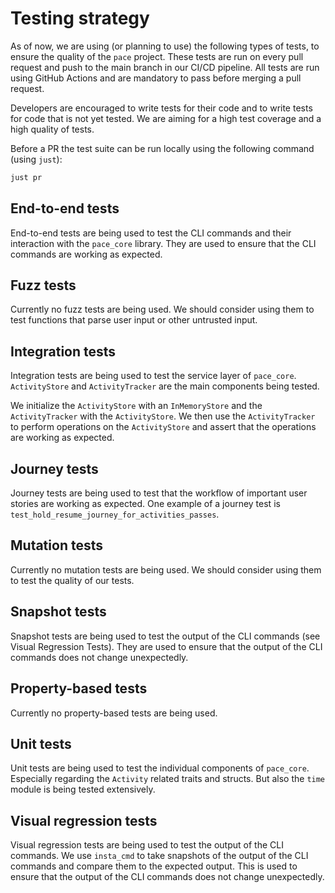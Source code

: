 # Testing strategy

As of now, we are using (or planning to use) the following types of tests, to
ensure the quality of the `pace` project. These tests are run on every pull
request and push to the main branch in our CI/CD pipeline. All tests are run
using GitHub Actions and are mandatory to pass before merging a pull request.

Developers are encouraged to write tests for their code and to write tests for
code that is not yet tested. We are aiming for a high test coverage and a high
quality of tests.

Before a PR the test suite can be run locally using the following command (using
`just`):

```sh
just pr
```

## End-to-end tests

End-to-end tests are being used to test the CLI commands and their interaction
with the `pace_core` library. They are used to ensure that the CLI commands are
working as expected.

## Fuzz tests

Currently no fuzz tests are being used. We should consider using them to test
functions that parse user input or other untrusted input.

## Integration tests

Integration tests are being used to test the service layer of `pace_core`.
`ActivityStore` and `ActivityTracker` are the main components being tested.

We initialize the `ActivityStore` with an `InMemoryStore` and the
`ActivityTracker` with the `ActivityStore`. We then use the `ActivityTracker` to
perform operations on the `ActivityStore` and assert that the operations are
working as expected.

## Journey tests

Journey tests are being used to test that the workflow of important user stories
are working as expected. One example of a journey test is
`test_hold_resume_journey_for_activities_passes`.

## Mutation tests

Currently no mutation tests are being used. We should consider using them to
test the quality of our tests.

## Snapshot tests

Snapshot tests are being used to test the output of the CLI commands (see Visual
Regression Tests). They are used to ensure that the output of the CLI commands
does not change unexpectedly.

## Property-based tests

Currently no property-based tests are being used.

## Unit tests

Unit tests are being used to test the individual components of `pace_core`.
Especially regarding the `Activity` related traits and structs. But also the
`time` module is being tested extensively.

## Visual regression tests

Visual regression tests are being used to test the output of the CLI commands.
We use `insta_cmd` to take snapshots of the output of the CLI commands and
compare them to the expected output. This is used to ensure that the output of
the CLI commands does not change unexpectedly.
